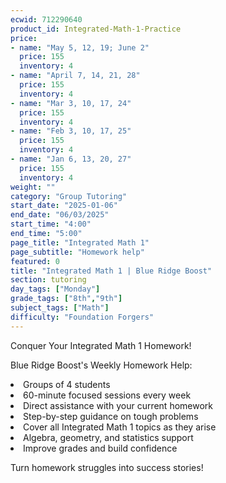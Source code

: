```yaml
---
ecwid: 712290640
product_id: Integrated-Math-1-Practice
price:
- name: "May 5, 12, 19; June 2"
  price: 155
  inventory: 4
- name: "April 7, 14, 21, 28"
  price: 155
  inventory: 4
- name: "Mar 3, 10, 17, 24"
  price: 155
  inventory: 4
- name: "Feb 3, 10, 17, 25"
  price: 155
  inventory: 4
- name: "Jan 6, 13, 20, 27"
  price: 155
  inventory: 4
weight: ""
category: "Group Tutoring"
start_date: "2025-01-06"
end_date: "06/03/2025"
start_time: "4:00"
end_time: "5:00"
page_title: "Integrated Math 1"
page_subtitle: "Homework help"
featured: 0
title: "Integrated Math 1 | Blue Ridge Boost"
section: tutoring
day_tags: ["Monday"]
grade_tags: ["8th","9th"]
subject_tags: ["Math"]
difficulty: "Foundation Forgers"
---
```

<p>Conquer Your Integrated Math 1 Homework!</p><p>Blue Ridge Boost's Weekly Homework Help:</p><li> Groups of 4 students</li><li>60-minute focused sessions every week</li><li>Direct assistance with your current homework</li><li>Step-by-step guidance on tough problems</li><li>Cover all Integrated Math 1 topics as they arise</li><li>Algebra, geometry, and statistics support</li><li>Improve grades and build confidence</li><p>Turn homework struggles into success stories!</p>
